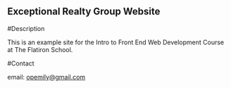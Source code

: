 Exceptional Realty Group Website
---

#Description

This is an example site for the Intro to Front End Web Development Course at The Flatiron School.

#Contact

email: opemily@gmail.com